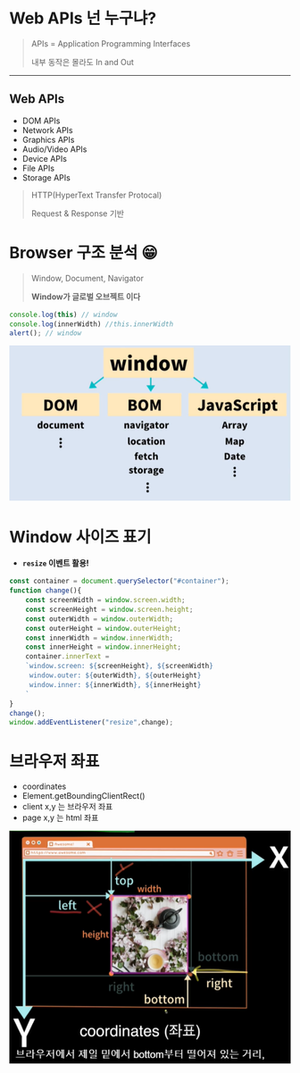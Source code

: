 # Web APIs 넌 누구냐?

> APIs = Application Programming Interfaces
> 
> 내부 동작은 몰라도 In and Out
***
## Web APIs

* DOM APIs
* Network APIs
* Graphics APIs
* Audio/Video APIs
* Device APIs
* File APIs
* Storage APIs

> HTTP(HyperText Transfer Protocal)
> 
> Request & Response 기반


# Browser 구조 분석 😁

> Window, Document, Navigator
> 
> **Window가 글로벌 오브젝트 이다**

```javascript
console.log(this) // window
console.log(innerWidth) //this.innerWidth
alert(); // window 
```
![img.png](img.png)

# Window 사이즈 표기 

* **`resize` 이벤트 활용!**

```javascript
const container = document.querySelector("#container");
function change(){
    const screenWidth = window.screen.width;
    const screenHeight = window.screen.height;
    const outerWidth = window.outerWidth;
    const outerHeight = window.outerHeight;
    const innerWidth = window.innerWidth;
    const innerHeight = window.innerHeight;
    container.innerText =
    `window.screen: ${screenHeight}, ${screenWidth} 
     window.outer: ${outerWidth}, ${outerHeight}
     window.inner: ${innerWidth}, ${innerHeight}
    `
}
change();
window.addEventListener("resize",change);
```

# 브라우저 좌표

* coordinates
* Element.getBoundingClientRect()
* client x,y 는 브라우저 좌표
* page x,y 는 html 좌표

![element.png](element.png)